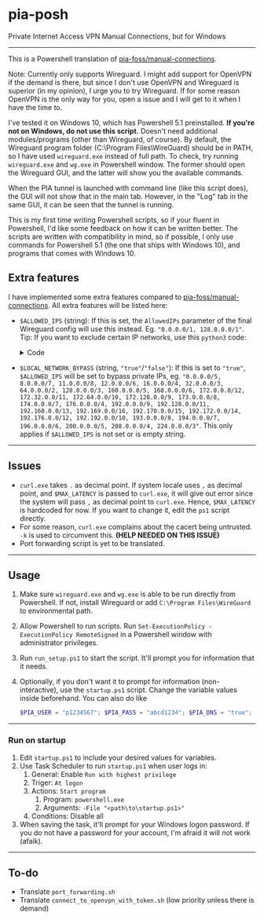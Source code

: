 
# pia-posh

 Private Internet Access VPN Manual Connections, but for Windows

---

This is a Powershell translation of [pia-foss/manual-connections](https://www.github.com/pia-foss/manual-connections).

Note:
Currently only supports Wireguard. I might add support for OpenVPN if the demand is there, but since I don't use OpenVPN and Wireguard is superior (in my opinion), I urge you to try Wireguard. If for some reason OpenVPN is the only way for you, open a issue and I will get to it when I have the time to.

I've tested it on Windows 10, which has Powershell 5.1 preinstalled. **If you're not on Windows, do not use this script.** Doesn't need additional modules/programs (other than Wireguard, of course). By default, the Wireguard program folder (C:\Program Files\WireGuard) should be in PATH, so I have used `wireguard.exe` instead of full path. To check, try running `wireguard.exe` and `wg.exe` in Powershell window. The former should open the Wireguard GUI, and the latter will show you the available commands.

When the PIA tunnel is launched with command line (like this script does), the GUI will not show that in the main tab. However, in the "Log" tab in the same GUI, it can be seen that the tunnel is running.

This is my first time writing Powershell scripts, so if your fluent in Powershell, I'd like some feedback on how it can be written better. The scripts are written with compatibility in mind, so if possible, I only use commands for Powershell 5.1 (the one that ships with Windows 10), and programs that comes with Windows 10.

## Extra features

I have implemented some extra features compared to [pia-foss/manual-connections](https://www.github.com/pia-foss/manual-connections). All extra features will be listed here:

- `$ALLOWED_IPS` (string): If this is set, the `AllowedIPs` parameter of the final Wireguard config will use this instead. Eg. `"0.0.0.0/1, 128.0.0.0/1"`. 
  Tip: If you want to exclude certain IP networks, use this `python3` code:
  
  <details>
  <summary>Code</summary>
    <p>

   ```python
   from ipaddress import ip_network
   start = '0.0.0.0/0'
   exclude = ['8.8.8.8', '10.8.0.0/24']

   result = [ip_network(start)]
   for x in exclude:
   n = ip_network(x)
   new = []
   for y in result:
      if y.overlaps(n):
            new.extend(y.address_exclude(n))
      else:
            new.append(y)
   result = new

   print(', '.join(str(x) for x in sorted(result)))
   ```

    </p>
  </details>

- `$LOCAL_NETWORK_BYPASS` (string, `"true"`/`"false"`): If this is set to `"true"`, `$ALLOWED_IPS` will be set to bypass private IPs, eg. `"0.0.0.0/5, 8.0.0.0/7, 11.0.0.0/8, 12.0.0.0/6, 16.0.0.0/4, 32.0.0.0/3, 64.0.0.0/2, 128.0.0.0/3, 160.0.0.0/5, 168.0.0.0/6, 172.0.0.0/12, 172.32.0.0/11, 172.64.0.0/10, 172.128.0.0/9, 173.0.0.0/8, 174.0.0.0/7, 176.0.0.0/4, 192.0.0.0/9, 192.128.0.0/11, 192.160.0.0/13, 192.169.0.0/16, 192.170.0.0/15, 192.172.0.0/14, 192.176.0.0/12, 192.192.0.0/10, 193.0.0.0/8, 194.0.0.0/7, 196.0.0.0/6, 200.0.0.0/5, 208.0.0.0/4, 224.0.0.0/3"`. This only applies if `$ALLOWED_IPS` is not set or is empty string.

---

## Issues

- `curl.exe` takes `.` as decimal point. If system locale uses `,` as decimal point, and `$MAX_LATENCY` is passed to `curl.exe`, it will give out error since the system will pass `,` as decimal point to `curl.exe`. Hence, `$MAX_LATENCY` is hardcoded for now. If you want to change it, edit the `ps1` script directly.
- For some reason, `curl.exe` complains about the cacert being untrusted. `-k` is used to circumvent this. **(HELP NEEDED ON THIS ISSUE)**
- Port forwarding script is yet to be translated.

---

## Usage

1. Make sure `wireguard.exe` and `wg.exe` is able to be run directly from Powershell. If not, install Wireguard or add `C:\Program Files\WireGuard` to environmental path.
2. Allow Powershell to run scripts. Run `Set-ExecutionPolicy -ExecutionPolicy RemoteSigned` in a Powershell window with administrator privileges.
3. Run `run_setup.ps1` to start the script. It'll prompt you for information that it needs.
4. Optionally, if you don't want it to prompt for information (non-interactive), use the `startup.ps1` script. Change the variable values inside beforehand. You can also do like

    ```powershell
    $PIA_USER = "p1234567"; $PIA_PASS = "abcd1234"; $PIA_DNS = "true"; $PIA_PF = "false"; $PREFERRED_REGION = "de-frankfurt"; $AUTOCONNECT = "false"; $VPN_PROTOCOL = "wireguard"; $DISABLE_IPV6 = "no"; $MAX_LATENCY = "0.05"; ./run_setup.ps1
    ```

---

### Run on startup

1. Edit `startup.ps1` to include your desired values for variables.
2. Use Task Scheduler to run `startup.ps1` when user logs in:
   1. General: Enable `Run with highest privilege`
   2. Triger: `At logon`
   3. Actions: `Start program`
      1. Program: `powershell.exe`
      2. Arguments: `-File "<path\to\startup.ps1>"`
   4. Conditions: Disable all
3. When saving the task, it'll prompt for your Windows logon password. If you do not have a password for your account, I'm afraid it will not work (afaik).

---

## To-do

- Translate `port_forwarding.sh`
- Translate `connect_to_openvpn_with_token.sh` (low priority unless there is demand)
